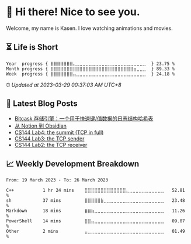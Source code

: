 <h1>👋 Hi there! Nice to see you.</h1>

Welcome, my name is Kasen. I love watching animations and movies.

## ⏳ Life is Short

<!-- Start of Time Progress Bar -->
``` text
Year  progress { ⣿⣿⣿⣿⣿⣿⣿⣄⣀⣀⣀⣀⣀⣀⣀⣀⣀⣀⣀⣀⣀⣀⣀⣀⣀⣀⣀⣀⣀⣀  } 23.75 %
Month progress { ⣿⣿⣿⣿⣿⣿⣿⣿⣿⣿⣿⣿⣿⣿⣿⣿⣿⣿⣿⣿⣿⣿⣿⣿⣿⣿⣶⣀⣀⣀  } 89.33 %
Week  progress { ⣿⣿⣿⣿⣿⣿⣿⣤⣀⣀⣀⣀⣀⣀⣀⣀⣀⣀⣀⣀⣀⣀⣀⣀⣀⣀⣀⣀⣀⣀  } 24.18 %
```

⏰ *Updated at 2023-03-29 00:37:03 AM UTC+8*

<!-- End of Time Progress Bar -->

## 📝 Latest Blog Posts

<!-- BLOG-POST-LIST:START -->
- [Bitcask 存储引擎：一个用于快速键/值数据的日志结构哈希表](https://blog.imkasen.com/bitcask-introduction/)
- [从 Notion 到 Obsidian](https://blog.imkasen.com/from-notion-to-obsidian/)
- [CS144 Lab4: the summit &lpar;TCP in full&rpar;](https://blog.imkasen.com/cs144-lab4/)
- [CS144 Lab3: the TCP sender](https://blog.imkasen.com/cs144-lab3/)
- [CS144 Lab2: the TCP receiver](https://blog.imkasen.com/cs144-lab2/)
<!-- BLOG-POST-LIST:END -->

## 📈 Weekly Development Breakdown

<!--START_SECTION:waka-->

```text
From: 19 March 2023 - To: 26 March 2023

C++           1 hr 24 mins    ⣿⣿⣿⣿⣿⣿⣿⣿⣿⣿⣿⣿⣿⣄⣀⣀⣀⣀⣀⣀⣀⣀⣀⣀⣀   52.81 %
sh            37 mins         ⣿⣿⣿⣿⣿⣷⣀⣀⣀⣀⣀⣀⣀⣀⣀⣀⣀⣀⣀⣀⣀⣀⣀⣀⣀   23.48 %
Markdown      18 mins         ⣿⣿⣷⣀⣀⣀⣀⣀⣀⣀⣀⣀⣀⣀⣀⣀⣀⣀⣀⣀⣀⣀⣀⣀⣀   11.26 %
PowerShell    14 mins         ⣿⣿⣤⣀⣀⣀⣀⣀⣀⣀⣀⣀⣀⣀⣀⣀⣀⣀⣀⣀⣀⣀⣀⣀⣀   09.07 %
Other         2 mins          ⣤⣀⣀⣀⣀⣀⣀⣀⣀⣀⣀⣀⣀⣀⣀⣀⣀⣀⣀⣀⣀⣀⣀⣀⣀   01.49 %
```

<!--END_SECTION:waka-->
